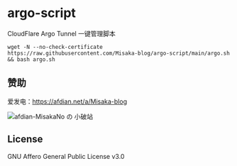 # argo-script

CloudFlare Argo Tunnel 一键管理脚本

```shell
wget -N --no-check-certificate https://raw.githubusercontent.com/Misaka-blog/argo-script/main/argo.sh && bash argo.sh
```

## 赞助

爱发电：https://afdian.net/a/Misaka-blog

![afdian-MisakaNo の 小破站](https://user-images.githubusercontent.com/122191366/211533469-351009fb-9ae8-4601-992a-abbf54665b68.jpg)

## License
GNU Affero General Public License v3.0

